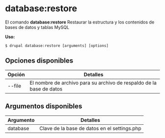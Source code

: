 # database:restore
El comando **database:restore** Restaurar la estructura y los contenidos de bases de datos y tablas MySQL

**Uso:**
```
$ drupal database:restore [arguments] [options] 
```

## Opciones disponibles
Opción | Detalles
-------|-------------
--file | El nombre de archivo para su archivo de respaldo de la base de datos

## Argumentos disponibles
Argumento | Detalles
---------|-------------
database | Clave de la base de datos en el settings.php
